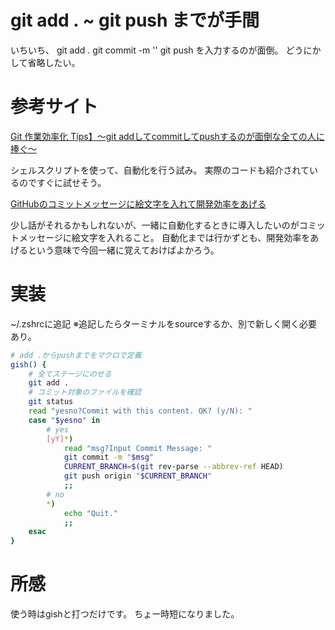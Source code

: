 # git add . ~ git push までが手間
いちいち、
git add .
git commit -m ''
git push
を入力するのが面倒。
どうにかして省略したい。

# 参考サイト
[Git 作業効率化 Tips】〜git addしてcommitしてpushするのが面倒な全ての人に捧ぐ〜](https://qiita.com/G-awa/items/147dfc88513710d5da3c)

シェルスクリプトを使って、自動化を行う試み。
実際のコードも紹介されているのですぐに試せそう。

[GitHubのコミットメッセージに絵文字を入れて開発効率をあげる](https://qiita.com/Jung0/items/0a9a7a97a2c17f92d3c5)

少し話がそれるかもしれないが、一緒に自動化するときに導入したいのがコミットメッセージに絵文字を入れること。
自動化までは行かずとも、開発効率をあげるという意味で今回一緒に覚えておけばよかろう。


# 実装
~/.zshrcに追記
※追記したらターミナルをsourceするか、別で新しく開く必要あり。

```bash
# add .からpushまでをマクロで定義
gish() {
    # 全てステージにのせる
    git add .
    # コミット対象のファイルを確認
    git status
    read "yesno?Commit with this content. OK? (y/N): "
    case "$yesno" in
        # yes
        [yY]*)
            read "msg?Input Commit Message: "
            git commit -m "$msg"
            CURRENT_BRANCH=$(git rev-parse --abbrev-ref HEAD)
            git push origin "$CURRENT_BRANCH"
            ;;
        # no
        *)
            echo "Quit."
            ;;
    esac
}
```

# 所感
使う時はgishと打つだけです。
ちょー時短になりました。

